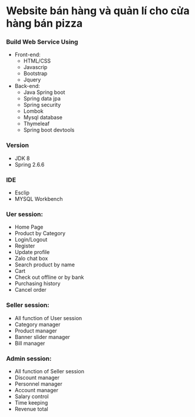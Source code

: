 # Website bán hàng và quản lí cho cửa hàng bán pizza

### Build Web Service Using

- Front-end: 
	* HTML/CSS
	* Javascrip
	* Bootstrap
	* Jquery
- Back-end: 
	* Java Spring boot
	* Spring data jpa
	* Spring security
	* Lombok
	* Mysql database
	* Thymeleaf
	* Spring boot devtools

### Version

* JDK 8
* Spring 2.6.6

### IDE

* Esclip 
* MYSQL Workbench

### Uer session:

* Home Page
* Product by Category
* Login/Logout
* Register
* Update profile
* Zalo chat box
* Search product by name
* Cart
* Check out offline or by bank
* Purchasing history
* Cancel order

### Seller session:

* All function of User session
* Category manager
* Product manager
* Banner slider manager
* Bill manager

### Admin session:

* All function of Seller session
* Discount manager
* Personnel manager
* Account manager
* Salary control
* Time keeping
* Revenue total
